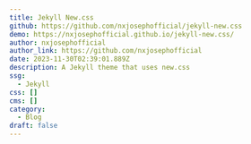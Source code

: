 ```yaml
---
title: Jekyll New.css
github: https://github.com/nxjosephofficial/jekyll-new.css
demo: https://nxjosephofficial.github.io/jekyll-new.css/
author: nxjosephofficial
author_link: https://github.com/nxjosephofficial
date: 2023-11-30T02:39:01.889Z
description: A Jekyll theme that uses new.css
ssg:
  - Jekyll
css: []
cms: []
category:
  - Blog
draft: false
---
```

